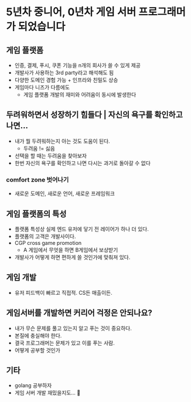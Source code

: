 # 5년차 중니어, 0년차 게임 서버 프로그래머가 되었습니다
## 게임 플랫폼
- 인증, 결제, 푸시, 쿠폰 기능을 n개의 회사가 쓸 수 있게 제공
- 개발사가 사용하는 3rd party라고 해석해도 됨
- 다양한 도메인 경험 가능 + 인프라와 친밀도 상승
- 게임마다 니즈가 다름에도
	- 게임 플랫폼 개발의 재미와 어려움이 동시에 발생한다
## 두려워하면서 성장하기 힘들다 | 자신의 욕구를 확인하고 나면...
- 내가 뭘 두려워하는지 아는 것도 도움이 된다.
	- 두려움 != 싫음
- 선택을 할 때는 두려움을 찾아보자
- 한번 자신의 욕구를 확인하고 나면 다시는 과거로 돌아갈 수 없다

### comfort zone 벗어나기
- 새로운 도메인, 새로운 언어, 새로운 프레임워크

## 게임 플랫폼의 특성
- 플랫폼 특성상 실제 엔드 유저에 닿기 전 레이어가 하나 더 있다.
- 플랫폼의 고객은 개발사이다.
- CGP cross game promotion
	- A 게임에서 무엇을 하면 B게임에서 보상받기
- 개발사가 어떻게 하면 편하게 쓸 것인가에 맞춰져 있다.

## 게임 개발
- 유저 피드백이 빠르고 직접적. CS든 매출이든.

## 게임서버를 개발하면 커리어 걱정은 안되나요?
- 내가 무슨 문제를 풀고 있는지 알고 푸는 것이 중요하다.
- 본질에 충실해야 한다.
- 결국 프로그래머는 문제가 있고 이를 푸는 사람.
- 어떻게 공부할 것인가



## 기타
- golang 공부하자
- 게임 서버 개발 재밌을지도... 👀